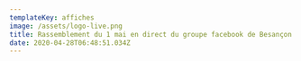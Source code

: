 ```yaml
---
templateKey: affiches
image: /assets/logo-live.png
title: Rassemblement du 1 mai en direct du groupe facebook de Besançon
date: 2020-04-28T06:48:51.034Z
---
```



